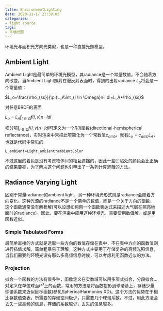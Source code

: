 ```yaml
---
title: EnvironmentLighting
date: 2020-11-17 23:39:03
categories: 
- light source
tags: 
- 环境光照
---
```


环境光与面积光方向光类似，也是一种直接光照模型。

## Ambient Light

Ambient Light是最简单的环境光模型，其radiance是一个常量数值，不会随着方向改变。当Ambient Light照射在漫反射表面时，得到的出射radiance $L_o$将会是一个常量值：

$L_o=\frac{\rho_{ss}}{\pi}L_A\int_{l \in \Omega}n·l dl=L_A*\rho_{ss}$

对任意BRDF的表面

$L_o=L_A\int_{l \in \Omega}f(l,v) n·l dl$

积分项$\int_{l \in \Omega}f(l,v) n·l dl$可定义为一个$R(l)$函数(directional-hemispherical reflectance)，实时渲染中常把此项简化为一个常数值$c_{amb}$，就有$L_o=c_{amb}L_A$，也就是代码中常见的:

```CG
L_ambient=Light_ambient*ambientColor
```

不过这里的着色是没有考虑物体间的相互遮挡的，因此一些凹陷处的颜色会比正确的结果要亮，为了解决这个问题也引申出了一系列计算遮蔽的方法。

## Radiance Varying Light

区别于常量radiance的ambient light，另一种环境光形式则是radiance会随着方向变化。这种光源的radiance不是一个简单的数值，而是一个关于方向的函数。这个函数通常没有解析解(可以设想如何用一个函数表达式来描述大气层在照亮地面时的radiance)。因此，要在渲染中应用这种环境光，需要使用数值解，或是用函数近似。

### Simple Tabulated Forms

最简单直接的方式就是选取一些方向的数值存储在表中，不在表中方向的函数值则进行插值求解，简单粗暴易于理解。这种方式主要用于存储复杂的高频光照信息，当我们需要的环境光没有那么多高频信息时候，可以考虑利用函数近似的方法。

### Projection 

拟合一个函数的方法有很多种，函数定义在实数域可以用多项式拟合，分段拟合...对定义在单位球面$R^3$上的函数，常用的方法是将函数投影到球谐基上，存储少量球谐系数来近似目标函数(参见SphericalHarmonics XD)。这个方法的优势在于相比存数值查表，所需要的存储空间极少，只需要几个球谐系数。不过，用此方法会丢失一些高频的信息，存储的系数越少，丢失的信息越多。